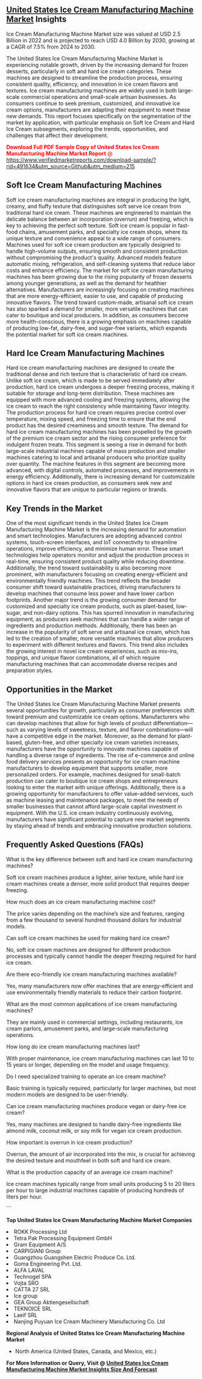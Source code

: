 <h2><a href="https://www.verifiedmarketreports.com/download-sample/?rid=491634&amp;utm_source=Github&amp;utm_medium=215" target="_blank">United States Ice Cream Manufacturing Machine Market</a> Insights</h2><p>Ice Cream Manufacturing Machine Market size was valued at USD 2.5 Billion in 2022 and is projected to reach USD 4.0 Billion by 2030, growing at a CAGR of 7.5% from 2024 to 2030.</p><p> <p>The United States Ice Cream Manufacturing Machine Market is experiencing notable growth, driven by the increasing demand for frozen desserts, particularly in soft and hard ice cream categories. These machines are designed to streamline the production process, ensuring consistent quality, efficiency, and innovation in ice cream flavors and textures. Ice cream manufacturing machines are widely used in both large-scale commercial operations and small-scale artisan businesses. As consumers continue to seek premium, customized, and innovative ice cream options, manufacturers are adapting their equipment to meet these new demands. This report focuses specifically on the segmentation of the market by application, with particular emphasis on Soft Ice Cream and Hard Ice Cream subsegments, exploring the trends, opportunities, and challenges that affect their development. <p><span class=""><span style="color: #ff0000;"><strong>Download Full PDF Sample Copy of United States Ice Cream Manufacturing Machine Market Report</strong> @ </span><a href="https://www.verifiedmarketreports.com/download-sample/?rid=491634&amp;utm_source=Github&amp;utm_medium=215" target="_blank">https://www.verifiedmarketreports.com/download-sample/?rid=491634&amp;utm_source=Github&amp;utm_medium=215</a></span></p></p> <h2>Soft Ice Cream Manufacturing Machines</h2> <p>Soft ice cream manufacturing machines are integral in producing the light, creamy, and fluffy texture that distinguishes soft serve ice cream from traditional hard ice cream. These machines are engineered to maintain the delicate balance between air incorporation (overrun) and freezing, which is key to achieving the perfect soft texture. Soft ice cream is popular in fast-food chains, amusement parks, and specialty ice cream shops, where its unique texture and convenience appeal to a wide range of consumers. Machines used for soft ice cream production are typically designed to handle high-volume outputs, ensuring smooth and consistent production without compromising the product's quality. Advanced models feature automatic mixing, refrigeration, and self-cleaning systems that reduce labor costs and enhance efficiency. The market for soft ice cream manufacturing machines has been growing due to the rising popularity of frozen desserts among younger generations, as well as the demand for healthier alternatives. Manufacturers are increasingly focusing on creating machines that are more energy-efficient, easier to use, and capable of producing innovative flavors. The trend toward custom-made, artisanal soft ice cream has also sparked a demand for smaller, more versatile machines that can cater to boutique and local producers. In addition, as consumers become more health-conscious, there is a growing emphasis on machines capable of producing low-fat, dairy-free, and sugar-free variants, which expands the potential market for soft ice cream machines. <h2>Hard Ice Cream Manufacturing Machines</h2> <p>Hard ice cream manufacturing machines are designed to create the traditional dense and rich texture that is characteristic of hard ice cream. Unlike soft ice cream, which is made to be served immediately after production, hard ice cream undergoes a deeper freezing process, making it suitable for storage and long-term distribution. These machines are equipped with more advanced cooling and freezing systems, allowing the ice cream to reach the right consistency while maintaining flavor integrity. The production process for hard ice cream requires precise control over temperature, mixing speed, and freezing time to ensure that the end product has the desired creaminess and smooth texture. The demand for hard ice cream manufacturing machines has been propelled by the growth of the premium ice cream sector and the rising consumer preference for indulgent frozen treats. This segment is seeing a rise in demand for both large-scale industrial machines capable of mass production and smaller machines catering to local and artisanal producers who prioritize quality over quantity. The machine features in this segment are becoming more advanced, with digital controls, automated processes, and improvements in energy efficiency. Additionally, there is increasing demand for customizable options in hard ice cream production, as consumers seek new and innovative flavors that are unique to particular regions or brands. <h2>Key Trends in the Market</h2> <p>One of the most significant trends in the United States Ice Cream Manufacturing Machine Market is the increasing demand for automation and smart technologies. Manufacturers are adopting advanced control systems, touch-screen interfaces, and IoT connectivity to streamline operations, improve efficiency, and minimize human error. These smart technologies help operators monitor and adjust the production process in real-time, ensuring consistent product quality while reducing downtime. Additionally, the trend toward sustainability is also becoming more prominent, with manufacturers focusing on creating energy-efficient and environmentally friendly machines. This trend reflects the broader consumer shift toward sustainable practices, driving manufacturers to develop machines that consume less power and have lower carbon footprints. Another major trend is the growing consumer demand for customized and specialty ice cream products, such as plant-based, low-sugar, and non-dairy options. This has spurred innovation in manufacturing equipment, as producers seek machines that can handle a wider range of ingredients and production methods. Additionally, there has been an increase in the popularity of soft serve and artisanal ice cream, which has led to the creation of smaller, more versatile machines that allow producers to experiment with different textures and flavors. This trend also includes the growing interest in novel ice cream experiences, such as mix-ins, toppings, and unique flavor combinations, all of which require manufacturing machines that can accommodate diverse recipes and preparation styles. <h2>Opportunities in the Market</h2> <p>The United States Ice Cream Manufacturing Machine Market presents several opportunities for growth, particularly as consumer preferences shift toward premium and customizable ice cream options. Manufacturers who can develop machines that allow for high levels of product differentiation—such as varying levels of sweetness, texture, and flavor combinations—will have a competitive edge in the market. Moreover, as the demand for plant-based, gluten-free, and other specialty ice cream varieties increases, manufacturers have the opportunity to innovate machines capable of handling a diverse range of ingredients. The rise of e-commerce and online food delivery services presents an opportunity for ice cream machine manufacturers to develop equipment that supports smaller, more personalized orders. For example, machines designed for small-batch production can cater to boutique ice cream shops and entrepreneurs looking to enter the market with unique offerings. Additionally, there is a growing opportunity for manufacturers to offer value-added services, such as machine leasing and maintenance packages, to meet the needs of smaller businesses that cannot afford large-scale capital investment in equipment. With the U.S. ice cream industry continuously evolving, manufacturers have significant potential to capture new market segments by staying ahead of trends and embracing innovative production solutions. <h2>Frequently Asked Questions (FAQs)</h2> <p>What is the key difference between soft and hard ice cream manufacturing machines?</p> <p>Soft ice cream machines produce a lighter, airier texture, while hard ice cream machines create a denser, more solid product that requires deeper freezing.</p> <p>How much does an ice cream manufacturing machine cost?</p> <p>The price varies depending on the machine’s size and features, ranging from a few thousand to several hundred thousand dollars for industrial models.</p> <p>Can soft ice cream machines be used for making hard ice cream?</p> <p>No, soft ice cream machines are designed for different production processes and typically cannot handle the deeper freezing required for hard ice cream.</p> <p>Are there eco-friendly ice cream manufacturing machines available?</p> <p>Yes, many manufacturers now offer machines that are energy-efficient and use environmentally friendly materials to reduce their carbon footprint.</p> <p>What are the most common applications of ice cream manufacturing machines?</p> <p>They are mainly used in commercial settings, including restaurants, ice cream parlors, amusement parks, and large-scale manufacturing operations.</p> <p>How long do ice cream manufacturing machines last?</p> <p>With proper maintenance, ice cream manufacturing machines can last 10 to 15 years or longer, depending on the model and usage frequency.</p> <p>Do I need specialized training to operate an ice cream machine?</p> <p>Basic training is typically required, particularly for larger machines, but most modern models are designed to be user-friendly.</p> <p>Can ice cream manufacturing machines produce vegan or dairy-free ice cream?</p> <p>Yes, many machines are designed to handle dairy-free ingredients like almond milk, coconut milk, or soy milk for vegan ice cream production.</p> <p>How important is overrun in ice cream production?</p> <p>Overrun, the amount of air incorporated into the mix, is crucial for achieving the desired texture and mouthfeel in both soft and hard ice cream.</p> <p>What is the production capacity of an average ice cream machine?</p> <p>Ice cream machines typically range from small units producing 5 to 20 liters per hour to large industrial machines capable of producing hundreds of liters per hour.</p> ```</p><p><strong>Top United States Ice Cream Manufacturing Machine Market Companies</strong></p><div data-test-id=""><p><li>ROKK Processing Ltd</li><li> Tetra Pak Processing Equipment GmbH</li><li> Gram Equipment A/S</li><li> CARPIGIANI Group</li><li> Guangzhou Guangshen Electric Produce Co. Ltd.</li><li> Goma Engineering Pvt. Ltd.</li><li> ALFA LAVAL</li><li> Technogel SPA</li><li> Vojta SRO</li><li> CATTA 27 SRL</li><li> Ice group</li><li> GEA Group Aktiengesellschaft</li><li> TEKNOICE SRL</li><li> Laeif SRL</li><li> Nanjing Puyuan Ice Cream Machinery Manufacturing Co. Ltd</li></p><div><strong>Regional Analysis of&nbsp;United States Ice Cream Manufacturing Machine Market</strong></div><ul><li dir="ltr"><p dir="ltr">North America&nbsp;(United States, Canada, and Mexico, etc.)</p></li></ul><p><strong>For More Information or Query, Visit @&nbsp;</strong><strong><a href="https://www.verifiedmarketreports.com/product/ice-cream-manufacturing-machine-market/?utm_source=Github&amp;utm_medium=215" target="_blank">United States Ice Cream Manufacturing Machine Market Insights Size And Forecast</a></strong></p></div>
